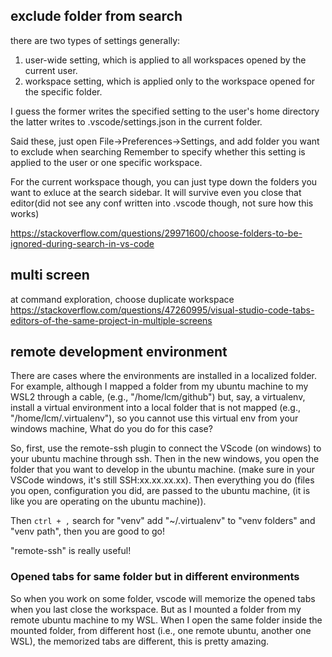 ## exclude folder from search
there are two types of settings generally:
1. user-wide setting, which is applied to all workspaces opened by the current user.
2. workspace setting, which is applied only to the workspace opened for the specific folder.

I guess the former writes the specified setting to the user's home directory
the latter writes to .vscode/settings.json in the current folder.

Said these, just open File->Preferences->Settings, and add folder you want to exclude when searching
Remember to specify whether this setting is applied to the user or one specific workspace.

For the current workspace though, you can just type down the folders you want to exluce at the search sidebar.
It will survive even you close that editor(did not see any conf written into .vscode though, not sure how this works)

https://stackoverflow.com/questions/29971600/choose-folders-to-be-ignored-during-search-in-vs-code

## multi screen 
at command exploration, choose duplicate workspace
https://stackoverflow.com/questions/47260995/visual-studio-code-tabs-editors-of-the-same-project-in-multiple-screens

## remote development environment
There are cases where the environments are installed in a localized folder.
For example, although I mapped a folder from my ubuntu machine to my WSL2 through a cable, (e.g., "/home/lcm/github")
but, say, a virtualenv, install a virtual environment into a local folder that is not mapped (e.g., "/home/lcm/.virtualenv"), 
so you cannot use this virtual env from your windows machine, 
What do you do for this case?

So, first, use the remote-ssh plugin to connect the VScode (on windows) to your ubuntu machine through ssh.
Then in the new windows, you open the folder that you want to develop in the ubuntu machine. 
(make sure in your VSCode windows, it's still SSH:xx.xx.xx.xx).
Then everything you do (files you open, configuration you did, are passed to the ubuntu machine, (it is like you are operating on the ubuntu machine)).

Then
`ctrl + ,` search for "venv"
add "~/.virtualenv" to "venv folders" and "venv path", then you are good to go!

"remote-ssh" is really useful!

### Opened tabs for same folder but in different environments
So when you work on some folder, vscode will memorize the opened tabs when you last close the workspace.
But as I mounted a folder from my remote ubuntu machine to my WSL.
When I open the same folder inside the mounted folder, from different host (i.e., one remote ubuntu, another one WSL), the memorized tabs are different, this is pretty amazing.